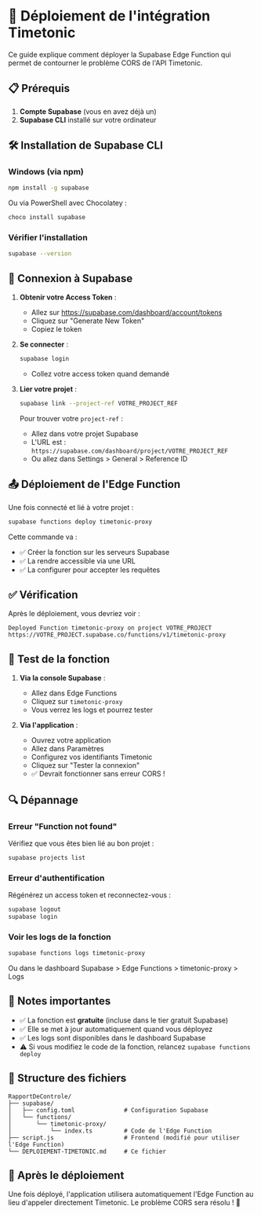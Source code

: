 # 🚀 Déploiement de l'intégration Timetonic

Ce guide explique comment déployer la Supabase Edge Function qui permet de contourner le problème CORS de l'API Timetonic.

## 📋 Prérequis

1. **Compte Supabase** (vous en avez déjà un)
2. **Supabase CLI** installé sur votre ordinateur

## 🛠️ Installation de Supabase CLI

### Windows (via npm)

```bash
npm install -g supabase
```

Ou via PowerShell avec Chocolatey :

```bash
choco install supabase
```

### Vérifier l'installation

```bash
supabase --version
```

## 🔐 Connexion à Supabase

1. **Obtenir votre Access Token** :
   - Allez sur https://supabase.com/dashboard/account/tokens
   - Cliquez sur "Generate New Token"
   - Copiez le token

2. **Se connecter** :
   ```bash
   supabase login
   ```
   - Collez votre access token quand demandé

3. **Lier votre projet** :
   ```bash
   supabase link --project-ref VOTRE_PROJECT_REF
   ```

   Pour trouver votre `project-ref` :
   - Allez dans votre projet Supabase
   - L'URL est : `https://supabase.com/dashboard/project/VOTRE_PROJECT_REF`
   - Ou allez dans Settings > General > Reference ID

## 📤 Déploiement de l'Edge Function

Une fois connecté et lié à votre projet :

```bash
supabase functions deploy timetonic-proxy
```

Cette commande va :
- ✅ Créer la fonction sur les serveurs Supabase
- ✅ La rendre accessible via une URL
- ✅ La configurer pour accepter les requêtes

## ✅ Vérification

Après le déploiement, vous devriez voir :

```
Deployed Function timetonic-proxy on project VOTRE_PROJECT
https://VOTRE_PROJECT.supabase.co/functions/v1/timetonic-proxy
```

## 🧪 Test de la fonction

1. **Via la console Supabase** :
   - Allez dans Edge Functions
   - Cliquez sur `timetonic-proxy`
   - Vous verrez les logs et pourrez tester

2. **Via l'application** :
   - Ouvrez votre application
   - Allez dans Paramètres
   - Configurez vos identifiants Timetonic
   - Cliquez sur "Tester la connexion"
   - ✅ Devrait fonctionner sans erreur CORS !

## 🔍 Dépannage

### Erreur "Function not found"

Vérifiez que vous êtes bien lié au bon projet :

```bash
supabase projects list
```

### Erreur d'authentification

Régénérez un access token et reconnectez-vous :

```bash
supabase logout
supabase login
```

### Voir les logs de la fonction

```bash
supabase functions logs timetonic-proxy
```

Ou dans le dashboard Supabase > Edge Functions > timetonic-proxy > Logs

## 📝 Notes importantes

- ✅ La fonction est **gratuite** (incluse dans le tier gratuit Supabase)
- ✅ Elle se met à jour automatiquement quand vous déployez
- ✅ Les logs sont disponibles dans le dashboard Supabase
- ⚠️ Si vous modifiez le code de la fonction, relancez `supabase functions deploy`

## 🎯 Structure des fichiers

```
RapportDeControle/
├── supabase/
│   ├── config.toml              # Configuration Supabase
│   └── functions/
│       └── timetonic-proxy/
│           └── index.ts         # Code de l'Edge Function
├── script.js                    # Frontend (modifié pour utiliser l'Edge Function)
└── DEPLOIEMENT-TIMETONIC.md     # Ce fichier
```

## 🚀 Après le déploiement

Une fois déployé, l'application utilisera automatiquement l'Edge Function au lieu d'appeler directement Timetonic. Le problème CORS sera résolu ! 🎉
